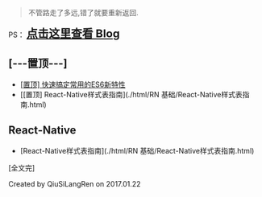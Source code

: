 
> 不管路走了多远,错了就要重新返回.


PS： <b style="font-Size:22px;">[点击这里查看 Blog](https://shenbao.github.io)</b>


## [---置顶---]
- [[置顶]  快速搞定常用的ES6新特性](./html/JS/快速搞定常用的ES6新特性.html)
- [[置顶]  React-Native样式表指南](./html/RN 基础/React-Native样式表指南.html)


## React-Native
- [React-Native样式表指南](./html/RN 基础/React-Native样式表指南.html)

[全文完]


Created by QiuSiLangRen on 2017.01.22


